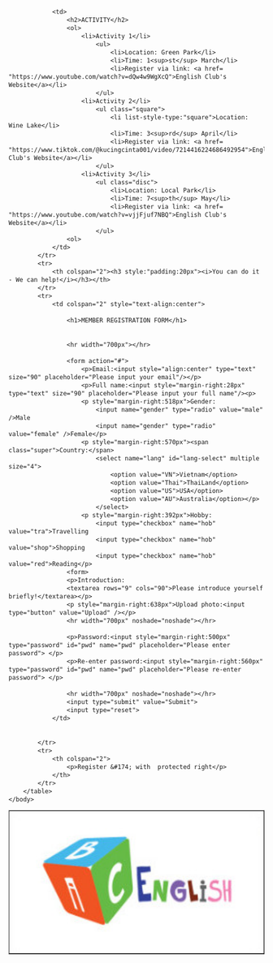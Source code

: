 <!DOCTYPE html>
<html>
	<head>
		<style>
    			.square { list-style-type: square;}
    			.disc { list-style-type: disc;}
		</style>
	</head>
	<body>
		<table border="1" align="center">
			<tr>
				<td><img src="ABC english.jpg" style="height: 275px; width: 574px; float: right; vertical-align: top"></td>

				<td>
					<h2>ACTIVITY</h2>
					<ol>
						<li>Activity 1</li>
							<ul>
								<li>Location: Green Park</li>
								<li>Time: 1<sup>st</sup> March</li>
								<li>Register via link: <a href= "https://www.youtube.com/watch?v=dQw4w9WgXcQ">English Club's Website</a></li>
							</ul>
						<li>Activity 2</li>
							<ul class="square">
								<li list-style-type:"square">Location: Wine Lake</li>
								<li>Time: 3<sup>rd</sup> April</li>
								<li>Register via link: <a href= "https://www.tiktok.com/@kucingcinta001/video/7214416224686492954">English Club's Website</a></li>
							</ul>
						<li>Activity 3</li>
							<ul class="disc">
								<li>Location: Local Park</li>
								<li>Time: 7<sup>th</sup> May</li>
								<li>Register via link: <a href= "https://www.youtube.com/watch?v=vjjFjuf7NBQ">English Club's Website</a></li>
							</ul>
					<ol>
				</td>
			</tr>
			<tr>
				<th colspan="2"><h3 style:"padding:20px"><i>You can do it - We can help!</i></h3></th>
			</tr>
			<tr>
				<td colspan="2" style="text-align:center">
	
					<h1>MEMBER REGISTRATION FORM</h1>
				
				
					<hr width="700px"></hr>

					<form action="#">
						<p>Email:<input style="align:center" type="text" size="90" placeholder="Please input your email"/></p>
						<p>Full name:<input style="margin-right:28px" type="text" size="90" placeholder="Please input your full name"/><p>
						<p style="margin-right:518px">Gender:
							<input name="gender" type="radio" value="male" />Male 
							<input name="gender" type="radio" value="female" />Female</p>
						<p style="margin-right:570px"><span class="super">Country:</span>
							<select name="lang" id="lang-select" multiple size="4">
								<option value="VN">Vietnam</option>
								<option value="Thai">ThaiLand</option>
								<option value="US">USA</option>
								<option value="AU">Australia</option></p>
							</select>
						<p style="margin-right:392px">Hobby: 
							<input type="checkbox" name="hob" value="tra">Travelling
							<input type="checkbox" name="hob" value="shop">Shopping
							<input type="checkbox" name="hob" value="red">Reading</p>
					<form>
					<p>Introduction: 
					<textarea rows="9" cols="90">Please introduce yourself briefly!</textarea></p>
					<p style="margin-right:638px">Upload photo:<input type="button" value="Upload" /></p>
					<hr width="700px" noshade="noshade"></hr>

					<p>Password:<input style="margin-right:500px" type="password" id="pwd" name="pwd" placeholder="Please enter password"> </p>
					<p>Re-enter password:<input style="margin-right:560px" type="password" id="pwd" name="pwd" placeholder="Please re-enter password"> </p>

					<hr width="700px" noshade="noshade"></hr>
					<input type="submit" value="Submit">
  					<input type="reset">
				</td>
  
				
			</tr>
			<tr>
				<th colspan="2">
					<p>Register &#174; with  protected right</p>
				</th>
			</tr>
		</table>
	</body>
</html>

